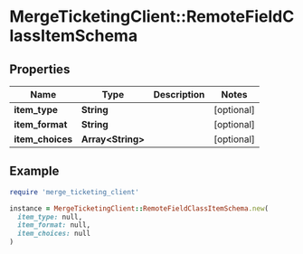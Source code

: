 # MergeTicketingClient::RemoteFieldClassItemSchema

## Properties

| Name | Type | Description | Notes |
| ---- | ---- | ----------- | ----- |
| **item_type** | **String** |  | [optional] |
| **item_format** | **String** |  | [optional] |
| **item_choices** | **Array&lt;String&gt;** |  | [optional] |

## Example

```ruby
require 'merge_ticketing_client'

instance = MergeTicketingClient::RemoteFieldClassItemSchema.new(
  item_type: null,
  item_format: null,
  item_choices: null
)
```

